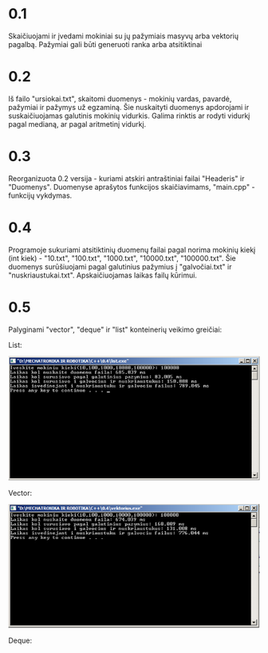 # 0.1

Skaičiuojami ir įvedami mokiniai su jų pažymiais masyvų arba vektorių pagalbą. Pažymiai gali būti generuoti ranka arba atsitiktinai

# 0.2

Iš failo "ursiokai.txt", skaitomi duomenys - mokinių vardas, pavardė, pažymiai ir pažymys už egzaminą. Šie nuskaityti duomenys apdorojami
ir suskaičiuojamas galutinis mokinių vidurkis. Galima rinktis ar rodyti vidurkį pagal medianą, ar pagal aritmetinį vidurkį.

# 0.3

Reorganizuota 0.2 versija - kuriami atskiri antraštiniai failai "Headeris" ir "Duomenys". Duomenyse aprašytos funkcijos skaičiavimams,
"main.cpp" - funkcijų vykdymas.


# 0.4

Programoje sukuriami atsitiktinių duomenų failai pagal norima mokinių kiekį (int kiek) - "10.txt", "100.txt", "1000.txt", "10000.txt", 
"100000.txt". Šie duomenys surūšiuojami pagal galutinius pažymius į "galvočiai.txt" ir "nuskriaustukai.txt". Apskaičiuojamas laikas 
failų kūrimui.

# 0.5
Palyginami "vector", "deque" ir "list" konteinerių veikimo greičiai:

List:

![](Nuotraukos/2019-05-23%2003_56_03-_D__MECHATRONIKA%20IR%20ROBOTIKA_C%2B%2B_0.4_list.exe_.png)

Vector:

![](Nuotraukos/2019-05-23%2003_57_54-0.4.png)

Deque:

![]()
